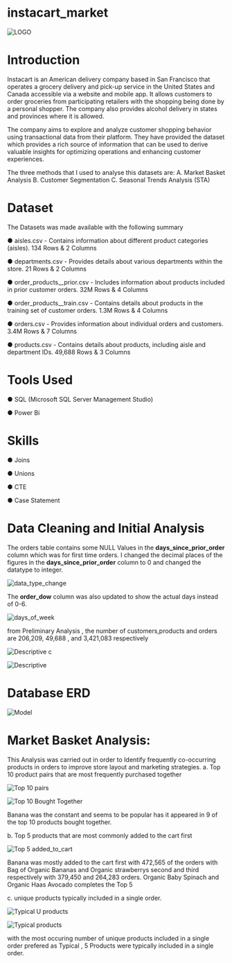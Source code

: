 # instacart_market

![LOGO](https://github.com/babit25/Instacart_market/assets/108529070/832318b9-3d47-489b-9cc5-cf785cfd6175)


# Introduction

Instacart is an American delivery company based in San Francisco that operates a grocery delivery and pick-up service in the United States and Canada accessible via a website and mobile app. It allows customers to order groceries from participating retailers with the shopping being done by a personal shopper. The company also provides alcohol delivery in states and provinces where it is allowed.

The company aims to explore and analyze customer shopping behavior using transactional data from their platform. They have provided the dataset which provides a rich source of information that can be used to derive valuable insights for optimizing operations and enhancing customer experiences.

The three methods that I used to analyse this datasets are:
A. Market Basket Analysis
B. Customer Segmentation
C. Seasonal Trends Analysis (STA)

# Dataset

The Datasets was made available with the following summary

●	aisles.csv - Contains information about different product categories (aisles).                     134 Rows & 2 Columns

●	departments.csv - Provides details about various departments within the store.                     21 Rows & 2 Columns

●	order_products__prior.csv - Includes information about products included in prior customer orders. 32M Rows  & 4 Columns

●	order_products__train.csv - Contains details about products in the training set of customer orders. 1.3M Rows & 4 Columns

●	orders.csv - Provides information about individual orders and customers.                           3.4M Rows & 7 Columns

●	products.csv - Contains details about products, including aisle and department IDs.                49,688 Rows & 3 Columns

#  Tools Used
● SQL (Microsoft SQL Server Management Studio)

● Power Bi

# Skills
● Joins

● Unions

● CTE

● Case Statement


# Data Cleaning and Initial Analysis

The orders table contains some NULL Values in the **days_since_prior_order** column which was for first time orders. I changed the decimal places of the figures in the 	**days_since_prior_order** column to 0 and changed the datatype to integer.

![data_type_change](https://github.com/babit25/Instacart_market/assets/108529070/b3b3f4d1-4709-4219-a0fa-861027f515f2)

The **order_dow** column was also updated to show the actual days instead of 0-6.

![days_of_week](https://github.com/babit25/Instacart_market/assets/108529070/7952583c-39e3-40ab-8374-9ecef6256696)


from Preliminary Analysis , the number of  customers,products and orders are 206,209, 49,688 , and 3,421,083 respectively

![Descriptive c](https://github.com/babit25/Instacart_market/assets/108529070/1665666e-ace3-49b7-8c9c-3fddefd761f5)


![Descriptive](https://github.com/babit25/Instacart_market/assets/108529070/41b65be7-ee86-4ea3-9041-abf720d75a21)

# Database ERD

![Model](https://github.com/babit25/Instacart_market/assets/108529070/117d99b1-425a-4ffa-9507-b533452e8ee7)


# Market Basket Analysis:
This Analysis was carried out in order to  Identify frequently co-occurring products in orders to improve store layout and marketing strategies.
  a. Top 10 product pairs that are most frequently purchased together

![Top 10 pairs](https://github.com/babit25/Instacart_market/assets/108529070/5fab2217-7d23-4dba-9aca-3845476cd0a9)


![Top 10 Bought Together](https://github.com/babit25/Instacart_market/assets/108529070/f8b97471-6b84-4f77-85aa-ca64fb6e9a25)

Banana was the constant and seems to be popular has it appeared in 9 of the top 10 products bought together.

 b. Top 5 products that are most commonly added to the cart first

 ![Top 5 added_to_cart](https://github.com/babit25/Instacart_market/assets/108529070/c3a1c6cf-978f-478d-9e26-ef8de4a0f001)

Banana was mostly added to the cart first with 472,565 of the orders with Bag of Organic Bananas and Organic strawberrys  second  and third respectively with 379,450 and 264,283 orders. Organic Baby Spinach and Organic Haas Avocado completes the Top 5

c. unique products typically included in a single order.

![Typical U products](https://github.com/babit25/Instacart_market/assets/108529070/974df860-3f3e-4a96-9c32-caf7e7c35147)


![Typical products](https://github.com/babit25/Instacart_market/assets/108529070/955e678c-f2e4-424b-bdb6-86daca21a07b)



with the most occuring number of unique products included in a single order prefered as Typical , 5 Products were typically included in a single order.




